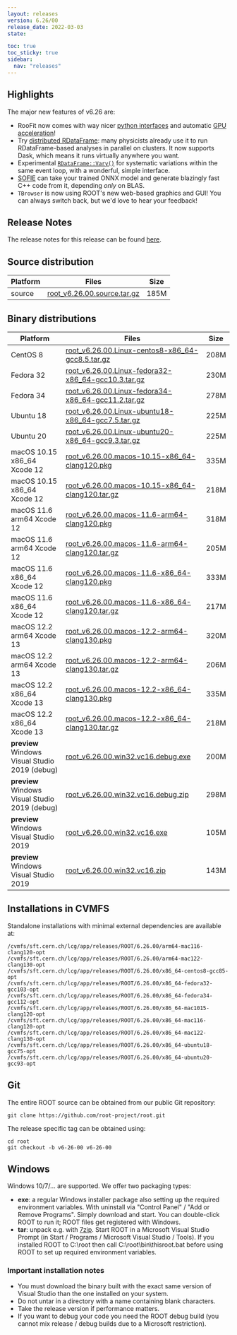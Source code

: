```yaml
---
layout: releases
version: 6.26/00
release_date: 2022-03-03
state:

toc: true
toc_sticky: true
sidebar:
  nav: "releases"
---
```


## Highlights

The major new features of v6.26 are:
- RooFit now comes with way nicer [python interfaces](https://root.cern/doc/v626/release-notes.html#new-pythonizations) and automatic [GPU acceleration](https://indico.cern.ch/event/855454/contributions/4596763/)!
- Try [distributed RDataFrame](https://indico.cern.ch/event/1019958/contributions/4419751/): many physicists already use it to run RDataFrame-based  analyses in parallel on clusters. It now supports Dask, which means it runs virtually anywhere you want.
- Experimental [`RDataFrame::Vary()`](https://root.cern/doc/master/classROOT_1_1RDataFrame.html#systematics) for systematic variations within the same event loop, with a wonderful, simple interface.
- [SOFIE](https://root.cern/doc/v626/release-notes.html#sofie-code-generation-for-fast-inference-of-deep-learning-models) can take your trained ONNX model and generate blazingly fast C++ code from it, depending *only* on BLAS.
- `TBrowser` is now using ROOT's new web-based graphics and GUI! You can always switch back, but we'd love to hear your feedback!

## Release Notes

The release notes for this release can be found [here](https://root.cern/doc/v626/release-notes.html#release-6.2600).

## Source distribution

| Platform       | Files | Size |
|-----------|-------|-----|
| source | [root_v6.26.00.source.tar.gz](https://root.cern/download/root_v6.26.00.source.tar.gz) | 185M |


## Binary distributions

| Platform       | Files | Size |
|-----------|-------|-----|
| CentOS 8 | [root_v6.26.00.Linux-centos8-x86_64-gcc8.5.tar.gz](https://root.cern/download/root_v6.26.00.Linux-centos8-x86_64-gcc8.5.tar.gz) | 208M |
| Fedora 32 | [root_v6.26.00.Linux-fedora32-x86_64-gcc10.3.tar.gz](https://root.cern/download/root_v6.26.00.Linux-fedora32-x86_64-gcc10.3.tar.gz) | 230M |
| Fedora 34 | [root_v6.26.00.Linux-fedora34-x86_64-gcc11.2.tar.gz](https://root.cern/download/root_v6.26.00.Linux-fedora34-x86_64-gcc11.2.tar.gz) | 278M |
| Ubuntu 18 | [root_v6.26.00.Linux-ubuntu18-x86_64-gcc7.5.tar.gz](https://root.cern/download/root_v6.26.00.Linux-ubuntu18-x86_64-gcc7.5.tar.gz) | 225M |
| Ubuntu 20 | [root_v6.26.00.Linux-ubuntu20-x86_64-gcc9.3.tar.gz](https://root.cern/download/root_v6.26.00.Linux-ubuntu20-x86_64-gcc9.3.tar.gz) | 225M |
| macOS 10.15 x86_64 Xcode 12 | [root_v6.26.00.macos-10.15-x86_64-clang120.pkg](https://root.cern/download/root_v6.26.00.macos-10.15-x86_64-clang120.pkg) | 335M |
| macOS 10.15 x86_64 Xcode 12 | [root_v6.26.00.macos-10.15-x86_64-clang120.tar.gz](https://root.cern/download/root_v6.26.00.macos-10.15-x86_64-clang120.tar.gz) | 218M |
| macOS 11.6 arm64 Xcode 12 | [root_v6.26.00.macos-11.6-arm64-clang120.pkg](https://root.cern/download/root_v6.26.00.macos-11.6-arm64-clang120.pkg) | 318M |
| macOS 11.6 arm64 Xcode 12 | [root_v6.26.00.macos-11.6-arm64-clang120.tar.gz](https://root.cern/download/root_v6.26.00.macos-11.6-arm64-clang120.tar.gz) | 205M |
| macOS 11.6 x86_64 Xcode 12 | [root_v6.26.00.macos-11.6-x86_64-clang120.pkg](https://root.cern/download/root_v6.26.00.macos-11.6-x86_64-clang120.pkg) | 333M |
| macOS 11.6 x86_64 Xcode 12 | [root_v6.26.00.macos-11.6-x86_64-clang120.tar.gz](https://root.cern/download/root_v6.26.00.macos-11.6-x86_64-clang120.tar.gz) | 217M |
| macOS 12.2 arm64 Xcode 13 | [root_v6.26.00.macos-12.2-arm64-clang130.pkg](https://root.cern/download/root_v6.26.00.macos-12.2-arm64-clang130.pkg) | 320M |
| macOS 12.2 arm64 Xcode 13 | [root_v6.26.00.macos-12.2-arm64-clang130.tar.gz](https://root.cern/download/root_v6.26.00.macos-12.2-arm64-clang130.tar.gz) | 206M |
| macOS 12.2 x86_64 Xcode 13 | [root_v6.26.00.macos-12.2-x86_64-clang130.pkg](https://root.cern/download/root_v6.26.00.macos-12.2-x86_64-clang130.pkg) | 335M |
| macOS 12.2 x86_64 Xcode 13 | [root_v6.26.00.macos-12.2-x86_64-clang130.tar.gz](https://root.cern/download/root_v6.26.00.macos-12.2-x86_64-clang130.tar.gz) | 218M |
| **preview** Windows Visual Studio 2019 (debug) | [root_v6.26.00.win32.vc16.debug.exe](https://root.cern/download/root_v6.26.00.win32.vc16.debug.exe) | 200M |
| **preview** Windows Visual Studio 2019 (debug) | [root_v6.26.00.win32.vc16.debug.zip](https://root.cern/download/root_v6.26.00.win32.vc16.debug.zip) | 298M |
| **preview** Windows Visual Studio 2019 | [root_v6.26.00.win32.vc16.exe](https://root.cern/download/root_v6.26.00.win32.vc16.exe) | 105M |
| **preview** Windows Visual Studio 2019 | [root_v6.26.00.win32.vc16.zip](https://root.cern/download/root_v6.26.00.win32.vc16.zip) | 143M |

## Installations in CVMFS

Standalone installations with minimal external dependencies are available at:
~~~
/cvmfs/sft.cern.ch/lcg/app/releases/ROOT/6.26.00/arm64-mac116-clang120-opt
/cvmfs/sft.cern.ch/lcg/app/releases/ROOT/6.26.00/arm64-mac122-clang130-opt
/cvmfs/sft.cern.ch/lcg/app/releases/ROOT/6.26.00/x86_64-centos8-gcc85-opt
/cvmfs/sft.cern.ch/lcg/app/releases/ROOT/6.26.00/x86_64-fedora32-gcc103-opt
/cvmfs/sft.cern.ch/lcg/app/releases/ROOT/6.26.00/x86_64-fedora34-gcc112-opt
/cvmfs/sft.cern.ch/lcg/app/releases/ROOT/6.26.00/x86_64-mac1015-clang120-opt
/cvmfs/sft.cern.ch/lcg/app/releases/ROOT/6.26.00/x86_64-mac116-clang120-opt
/cvmfs/sft.cern.ch/lcg/app/releases/ROOT/6.26.00/x86_64-mac122-clang130-opt
/cvmfs/sft.cern.ch/lcg/app/releases/ROOT/6.26.00/x86_64-ubuntu18-gcc75-opt
/cvmfs/sft.cern.ch/lcg/app/releases/ROOT/6.26.00/x86_64-ubuntu20-gcc93-opt
~~~

## Git

The entire ROOT source can be obtained from our public Git repository:

~~~
git clone https://github.com/root-project/root.git
~~~
The release specific tag can be obtained using:
~~~
cd root
git checkout -b v6-26-00 v6-26-00
~~~


## Windows

Windows 10/7/... are supported. We offer two packaging types:

 * **exe**: a regular Windows installer package also setting up the required environment variables. With uninstall via "Control Panel" / "Add or Remove Programs". Simply download and start. You can double-click ROOT to run it; ROOT files get registered with Windows.
 * **tar**: unpack e.g. with [7zip](https://www.7-zip.org). Start ROOT in a Microsoft Visual Studio Prompt (in Start / Programs / Microsoft Visual Studio / Tools). If you installed ROOT to C:\root then call C:\root\bin\thisroot.bat before using ROOT to set up required environment variables.

### Important installation notes

 * You must download the binary built with the exact same version of Visual Studio than the one installed on your system.
 * Do not untar in a directory with a name containing blank characters.
 * Take the release version if performance matters.
 * If you want to debug your code you need the ROOT debug build (you cannot mix release / debug builds due to a Microsoft restriction).

